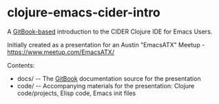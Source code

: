 # clojure-emacs-cider-intro

A [GitBook-based](https://www.gitbook.com/book/tbellisiv/clojure-emacs-cider-intro)
 introduction to the CIDER Clojure IDE for Emacs Users.

Initially created as a presentation for an Austin "EmacsATX" Meetup - https://www.meetup.com/EmacsATX/

Contents:

* docs/ -- The [GitBook](https://www.gitbook.com/book/tbellisiv/clojure-emacs-cider-intro) documentation source for the presentation
* code/ -- Accompanying materials for the presentation: Clojure code/projects, Elisp code, Emacs init files